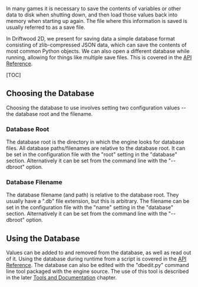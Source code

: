 In many games it is necessary to save the contents of variables or other data to disk when shutting down, and then load those values back into memory when starting up again. The file where this information is saved is usually referred to as a save file.

In Driftwood 2D, we present for saving data a simple database format consisting of zlib-compressed JSON data, which can save the contents of most common Python objects. We can also open a different database while running, allowing for things like multiple save files. This is covered in the [API Reference](API_Reference).

[TOC]

## Choosing the Database

Choosing the database to use involves setting two configuration values -- the database root and the filename.

### Database Root

The database root is the directory in which the engine looks for database files. All database paths/filenames are relative to the database root. It can be set in the configuration file with the "root" setting in the "database" section. Alternatively it can be set from the command line with the "--dbroot" option.

### Database Filename

The database filename (and path) is relative to the database root. They usually have a ".db" file extension, but this is arbitrary. The filename can be set in the configuration file with the "name" setting in the "database" section. Alternatively it can be set from the command line with the "--dbroot" option.

## Using the Database

Values can be added to and removed from the database, as well as read out of it. Using the database during runtime from a script is covered in the [API Reference](API_Reference). The database can also be edited with the "dbedit.py" command line tool packaged with the engine source. The use of this tool is described in the later [Tools and Documentation](Tools_and_Documentation) chapter.